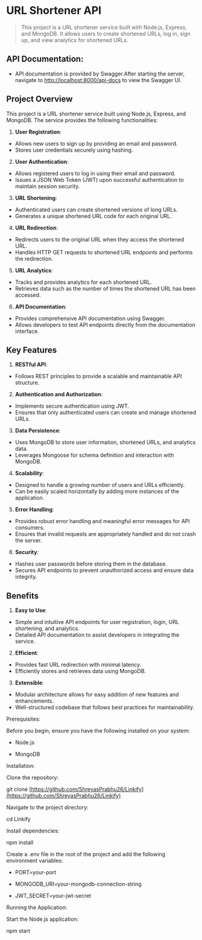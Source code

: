 # **URL Shortener API**

> This project is a URL shortener service built with Node.js, Express, and MongoDB. It allows users to create shortened URLs, log in, sign up, and view analytics for shortened URLs.

## **API Documentation:**

- API documentation is provided by Swagger.After starting the server, navigate to [http://localhost:8000/api-docs](http://localhost:8000/api-docs) to view the Swagger UI.


## Project Overview

This project is a URL shortener service built using Node.js, Express, and MongoDB. The service provides the following functionalities:

1.  **User Registration**:

- Allows new users to sign up by providing an email and password.
- Stores user credentials securely using hashing.

2.  **User Authentication**:

- Allows registered users to log in using their email and password.
- Issues a JSON Web Token (JWT) upon successful authentication to maintain session security.

3.  **URL Shortening**:

- Authenticated users can create shortened versions of long URLs.
- Generates a unique shortened URL code for each original URL.

4.  **URL Redirection**:

- Redirects users to the original URL when they access the shortened URL.
- Handles HTTP GET requests to shortened URL endpoints and performs the redirection.

5.  **URL Analytics**:

- Tracks and provides analytics for each shortened URL.
- Retrieves data such as the number of times the shortened URL has been accessed.

6.  **API Documentation**:

- Provides comprehensive API documentation using Swagger.
- Allows developers to test API endpoints directly from the documentation interface.

## Key Features

1.  **RESTful API**:

- Follows REST principles to provide a scalable and maintainable API structure.

2.  **Authentication and Authorization**:

- Implements secure authentication using JWT.
- Ensures that only authenticated users can create and manage shortened URLs.

3.  **Data Persistence**:

- Uses MongoDB to store user information, shortened URLs, and analytics data.
- Leverages Mongoose for schema definition and interaction with MongoDB.

4.  **Scalability**:

- Designed to handle a growing number of users and URLs efficiently.
- Can be easily scaled horizontally by adding more instances of the application.

5.  **Error Handling**:

- Provides robust error handling and meaningful error messages for API consumers.
- Ensures that invalid requests are appropriately handled and do not crash the server.

6.  **Security**:

- Hashes user passwords before storing them in the database.
- Secures API endpoints to prevent unauthorized access and ensure data integrity.

## Benefits

1.  **Easy to Use**:

- Simple and intuitive API endpoints for user registration, login, URL shortening, and analytics.
- Detailed API documentation to assist developers in integrating the service.

2.  **Efficient**:

- Provides fast URL redirection with minimal latency.
- Efficiently stores and retrieves data using MongoDB.

3.  **Extensible**:

- Modular architecture allows for easy addition of new features and enhancements.
- Well-structured codebase that follows best practices for maintainability.

Prerequisites:

Before you begin, ensure you have the following installed on your system:

- Node.js

- MongoDB

Installation:

Clone the repository:

git clone [https://github.com/ShreyasPrabhu26/Linkify](https://github.com/ShreyasPrabhu26/Linkify)

Navigate to the project directory:

cd Linkify

Install dependencies:

npm install

Create a .env file in the root of the project and add the following environment variables:

- PORT=your-port

- MONGODB_URI=your-mongodb-connection-string

- JWT_SECRET=your-jwt-secret

Running the Application:

Start the Node.js application:

npm start